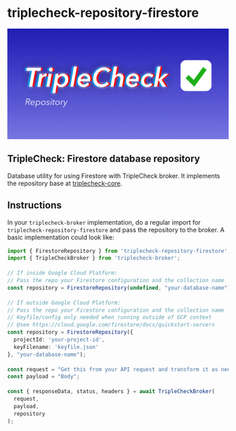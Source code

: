 # triplecheck-repository-firestore

![TripleCheck database repository](readme/triplecheck-repository.png)

## TripleCheck: Firestore database repository

Database utility for using Firestore with TripleCheck broker. It implements the repository base at [triplecheck-core](https://github.com/mikaelvesavuori/triplecheck-core).

## Instructions

In your `triplecheck-broker` implementation, do a regular import for `triplecheck-repository-firestore` and pass the repository to the broker. A basic implementation could look like:

```TypeScript
import { FirestoreRepository } from 'triplecheck-repository-firestore';
import { TripleCheckBroker } from 'triplecheck-broker';

// If inside Google Cloud Platform:
// Pass the repo your Firestore configuration and the collection name
const repository = FirestoreRepository(undefined, "your-database-name");

// If outside Google Cloud Platform:
// Pass the repo your Firestore configuration and the collection name
// Keyfile/config only needed when running outside of GCP context
// @see https://cloud.google.com/firestore/docs/quickstart-servers
const repository = FirestoreRepository({
  projectId: 'your-project-id',
  keyFilename: 'keyfile.json'
}, "your-database-name");

const request = "Get this from your API request and transform it as needed";
const payload = "Body";

const { responseData, status, headers } = await TripleCheckBroker(
  request,
  payload,
  repository
);
```
